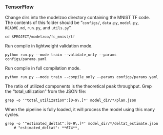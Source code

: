
  
### TensorFlow
Change dirs into the modelzoo directory containing the MNIST TF code. The contents of this folder should be “`configs/`, `data.py`, `model.py`, `README.md`, `run.py`, and  `utils.py`”.
```
cd $PROJECT/modelzoo/fc_mnist/tf
```

Run compile in lightweight validation mode.
```
python run.py --mode train --validate_only --params configs/params.yaml
```

Run compile in full compilation mode.
```
python run.py --mode train --compile_only --params configs/params.yaml
```

The ratio of utilized components is the theoretical peak throughput. Grep the “total_utilization” from the JSON file:
```
grep -o '"total_utilization":[0-9\.]*' model_dir/*/plan.json
```

When the pipeline is fully loaded, it will process the model using this many cycles.
```
grep -o '"estimated_deltat":[0-9\.]*' model_dir/*/deltat_estimate.json
    # "estimated_deltat": **674**,
```

